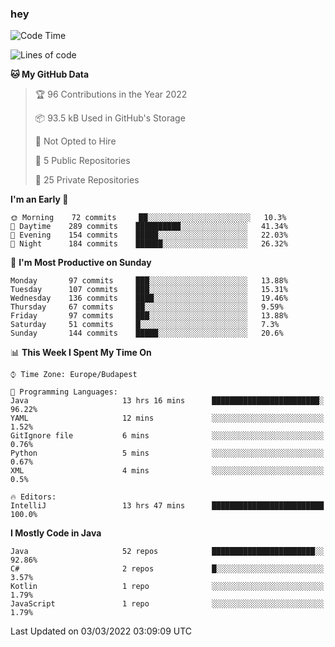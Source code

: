 ### hey

<!--START_SECTION:waka-->
![Code Time](http://img.shields.io/badge/Code%20Time-600%20hrs%2034%20mins-blue)

![Lines of code](https://img.shields.io/badge/From%20Hello%20World%20I%27ve%20Written-444%20Thousand%20lines%20of%20code-blue)

**🐱 My GitHub Data** 

> 🏆 96 Contributions in the Year 2022
 > 
> 📦 93.5 kB Used in GitHub's Storage 
 > 
> 🚫 Not Opted to Hire
 > 
> 📜 5 Public Repositories 
 > 
> 🔑 25 Private Repositories  
 > 
**I'm an Early 🐤** 

```text
🌞 Morning    72 commits     ██░░░░░░░░░░░░░░░░░░░░░░░   10.3% 
🌆 Daytime    289 commits    ██████████░░░░░░░░░░░░░░░   41.34% 
🌃 Evening    154 commits    █████░░░░░░░░░░░░░░░░░░░░   22.03% 
🌙 Night      184 commits    ██████░░░░░░░░░░░░░░░░░░░   26.32%

```
📅 **I'm Most Productive on Sunday** 

```text
Monday       97 commits     ███░░░░░░░░░░░░░░░░░░░░░░   13.88% 
Tuesday      107 commits    ███░░░░░░░░░░░░░░░░░░░░░░   15.31% 
Wednesday    136 commits    ████░░░░░░░░░░░░░░░░░░░░░   19.46% 
Thursday     67 commits     ██░░░░░░░░░░░░░░░░░░░░░░░   9.59% 
Friday       97 commits     ███░░░░░░░░░░░░░░░░░░░░░░   13.88% 
Saturday     51 commits     █░░░░░░░░░░░░░░░░░░░░░░░░   7.3% 
Sunday       144 commits    █████░░░░░░░░░░░░░░░░░░░░   20.6%

```


📊 **This Week I Spent My Time On** 

```text
⌚︎ Time Zone: Europe/Budapest

💬 Programming Languages: 
Java                     13 hrs 16 mins      ████████████████████████░   96.22% 
YAML                     12 mins             ░░░░░░░░░░░░░░░░░░░░░░░░░   1.52% 
GitIgnore file           6 mins              ░░░░░░░░░░░░░░░░░░░░░░░░░   0.76% 
Python                   5 mins              ░░░░░░░░░░░░░░░░░░░░░░░░░   0.67% 
XML                      4 mins              ░░░░░░░░░░░░░░░░░░░░░░░░░   0.5%

🔥 Editors: 
IntelliJ                 13 hrs 47 mins      █████████████████████████   100.0%

```

**I Mostly Code in Java** 

```text
Java                     52 repos            ███████████████████████░░   92.86% 
C#                       2 repos             █░░░░░░░░░░░░░░░░░░░░░░░░   3.57% 
Kotlin                   1 repo              ░░░░░░░░░░░░░░░░░░░░░░░░░   1.79% 
JavaScript               1 repo              ░░░░░░░░░░░░░░░░░░░░░░░░░   1.79%

```



 Last Updated on 03/03/2022 03:09:09 UTC
<!--END_SECTION:waka-->
